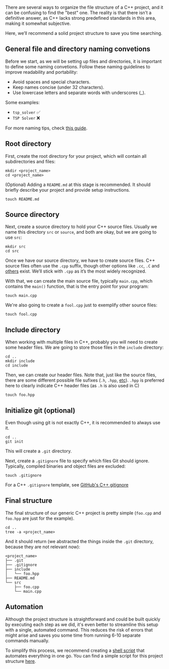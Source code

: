 There are several ways to organize the file structure of a C++ project, and it can be confusing to find the "best" one. The reality is that there isn’t a definitive answer, as C++ lacks strong predefined standards in this area, making it somewhat subjective.

Here, we’ll recommend a solid project structure to save you time searching.

## General file and directory naming convetions

Before we start, as we will be setting up files and directories, it is important to define some naming convetions. Follow these naming guidelines to improve readability and portability:

* Avoid spaces and special characters.
* Keep names concise (under 32 characters).
* Use lowercase letters and separate words with underscores (_).

Some examples:

* `tsp_solver` ✅
* `TSP Solver` ❌

For more naming tips, check [this guide](https://resources.ascented.com/ascent-blog/tips-file-and-folder-naming-convention).

## Root directory

First, create the root directory for your project, which will contain all subdirectories and files:


```
mkdir <project_name>
cd <project_name>
```

(Optional) Adding a `README.md` at this stage is recommended. It should briefly describe your project and provide setup instructions.

```
touch README.md
```

## Source directory

Next, create a source directory to hold your C++ source files. Usually we name this directory `src` or `source`, and both are okay, but we are going to use `src`:

```
mkdir src
cd src
```

Once we have our source directory, we have to create source files. C++ source files often use the `.cpp` suffix, though other options like `.cc`, `.C` and [others](https://gcc.gnu.org/onlinedocs/gcc-4.4.1/gcc/Overall-Options.html#index-file-name-suffix-71) exist. We’ll stick with `.cpp` as it’s the most widely recognized.

With that, we can create the main source file, typically `main.cpp`, which contains the `main()` function, that is the entry point for your program:

```
touch main.cpp
```

We're also going to create a `fool.cpp` just to exemplify other source files:

```
touch fool.cpp
```

## Include directory

When working with multiple files in C++, probably you will need to create some header files. We are going to store those files in the `include` directory:

```
cd ..
mkdir include
cd include
```

Then, we can create our header files. Note that, just like the source files, there are some different possible file sufixes (`.h`, `.hpp`, [etc](https://gcc.gnu.org/onlinedocs/gcc-4.4.1/gcc/Overall-Options.html#index-file-name-suffix-71)). `.hpp` is preferred here to clearly indicate C++ header files (as `.h` is also used in C)

```
touch foo.hpp
```

## Initialize git (optional)

Even though using git is not exactly C++, it is recommended to always use it.

```
cd ..
git init
```

This will create a `.git` directory.

Next, create a `.gitignore` file to specify which files Git should ignore. Typically, compiled binaries and object files are excluded:

```
touch .gitignore
```

For a C++ `.gitignore` template, see [GitHub's C++ gitignore](https://github.com/github/gitignore/blob/main/C%2B%2B.gitignore)

## Final structure

The final structure of our generic C++ project is pretty simple (`foo.cpp` and `foo.hpp` are just for the example).

```
cd ..
tree -a <project_name>
```

And it should return (we abstracted the things inside the `.git` directory, because they are not relevant now):

```
<project_name>
├── .git
├── .gitignore
├── include
│   └── foo.hpp
├── README.md
└── src
    ├── foo.cpp
    └── main.cpp
```

## Automation

Although the project structure is straightforward and could be built quickly by executing each step as we did, it's even better to streamline this setup with a single, automated command. This reduces the risk of errors that might arise
and saves you some time from running 6-10 separate commands manually.

To simplify this process, we recommend creating a [shell script](https://en.wikipedia.org/wiki/Shell_script) that automates everything in one go. You can find a simple script for this project structure [here](https://github.com/guidantas21/cpp-programming/tree/main/project_structure).
